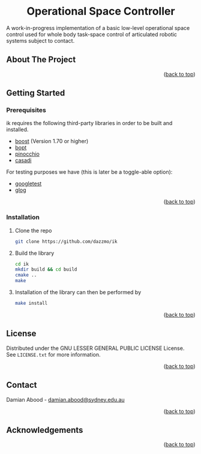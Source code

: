 <a name="readme-top"></a>

<!-- PROJECT SHIELDS -->

<!-- PROJECT LOGO -->
<br>
<div align="center">

  <h1 align="center">Operational Space Controller</h1>

  <p align="left">
    A work-in-progress implementation of a basic low-level operational space control used for whole body task-space control of articulated robotic systems subject to contact.
  </p>
</div>

<!-- ABOUT THE PROJECT -->
## About The Project
<p align="left">
</p>
<p align="right">(<a href="#readme-top">back to top</a>)
</p>

## Getting Started
<a name="getting-started"></a>

### Prerequisites
ik requires the following third-party libraries in order to be built and installed.
* [boost](https://www.boost.org/) (Version 1.70 or higher)
* [bopt]()
* [pinocchio]()
* [casadi]()

For testing purposes we have (this is later be a toggle-able option):
* [googletest](https://github.com/google/googletest)
* [glog](https://github.com/google/glog)


<p align="right">(<a href="#readme-top">back to top</a>)</p>

### Installation
<a name="installation"></a>

1. Clone the repo
   ```sh
   git clone https://github.com/dazzmo/ik
   ```
2. Build the library
    ```sh
    cd ik
    mkdir build && cd build
    cmake ..
    make
   ```
3. Installation of the library can then be performed by
    ```sh
    make install
    ```
<p align="right">(<a href="#readme-top">back to top</a>)</p>

<!-- LICENSE -->
## License

Distributed under the GNU LESSER GENERAL PUBLIC LICENSE License. See `LICENSE.txt` for more information.

<p align="right">(<a href="#readme-top">back to top</a>)</p>

<!-- CONTACT -->
## Contact

Damian Abood - damian.abood@sydney.edu.au

<p align="right">(<a href="#readme-top">back to top</a>)</p>

## Acknowledgements

<p align="right">(<a href="#readme-top">back to top</a>)</p>

